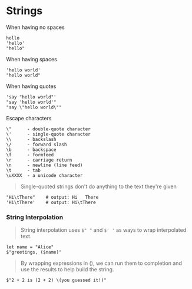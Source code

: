 # Strings

When having no spaces

```nushell
hello 
'hello'
"hello"
```

When having spaces

```nushell
'hello world'
"hello world"
```
When having quotes

```nushell
'say "hello world"'
"say 'hello world'"
"say \"hello world\""
```
Escape characters

```
\"      - double-quote character
\'      - single-quote character
\\      - backslash
\/      - forward slash
\b      - backspace
\f      - formfeed
\r      - carriage return
\n      - newline (line feed)
\t      - tab
\uXXXX  - a unicode character 
```
> Single-quoted strings don't do anything to the text they're given

```nushell
"Hi\tThere"    # output: Hi   There
'Hi\tThere'    # output: Hi\tThere
```

### String Interpolation

> String interpolation uses `$" "` and `$' '` as ways to wrap interpolated text.

```nushell
let name = "Alice"
$"greetings, ($name)"
```
> By wrapping expressions in (), we can run them to completion and use the results to help build the string.

```nushell
$"2 + 2 is (2 + 2) \(you guessed it!)" 
```
